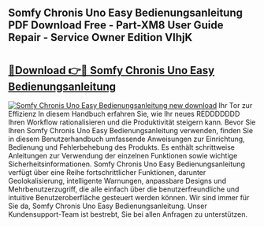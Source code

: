 ## Somfy Chronis Uno Easy Bedienungsanleitung PDF Download Free - Part-XM8 User Guide Repair - Service Owner Edition VIhjK

# <h2><a href="http://df55fz.blite.top/?on=Somfy+Chronis+Uno+Easy+Bedienungsanleitung">🔗Download 👉🔴 Somfy Chronis Uno Easy Bedienungsanleitung</a></h2>

[![Somfy Chronis Uno Easy Bedienungsanleitung new download](https://i.imgur.com/lujVjoI.png)](http://df55fz.blite.top/?on=Somfy+Chronis+Uno+Easy+Bedienungsanleitung)
Ihr Tor zur Effizienz In diesem Handbuch erfahren Sie, wie Ihr neues REDDDDDDD Ihren Workflow rationalisieren und die Produktivität steigern kann. Bevor Sie Ihren Somfy Chronis Uno Easy Bedienungsanleitung verwenden, finden Sie in diesem Benutzerhandbuch umfassende Anweisungen zur Einrichtung, Bedienung und Fehlerbehebung des Produkts. Es enthält schrittweise Anleitungen zur Verwendung der einzelnen Funktionen sowie wichtige Sicherheitsinformationen. Somfy Chronis Uno Easy Bedienungsanleitung verfügt über eine Reihe fortschrittlicher Funktionen, darunter Geolokalisierung, intelligente Warnungen, anpassbare Designs und Mehrbenutzerzugriff, die alle einfach über die benutzerfreundliche und intuitive Benutzeroberfläche gesteuert werden können. Wir sind immer für Sie da, Somfy Chronis Uno Easy Bedienungsanleitung. Unser Kundensupport-Team ist bestrebt, Sie bei allen Anfragen zu unterstützen.
